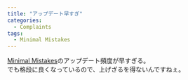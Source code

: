```yaml
---
title: "アップデート早すぎ"
categories:
  - Complaints
tags:
  - Minimal Mistakes
---
```

[Minimal Mistakes](https://mmistakes.github.io/minimal-mistakes/)のアップデート頻度が早すぎる。  
でも格段に良くなっているので、上げざるを得ないんですねぇ。